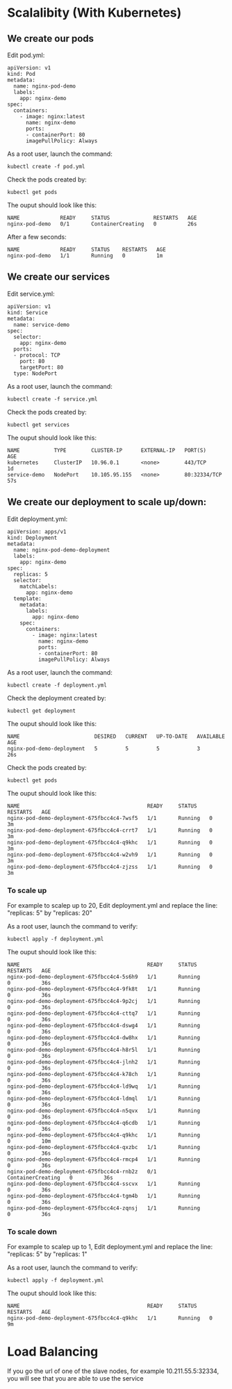 # Scalalibity (With Kubernetes)

## We create our pods

Edit pod.yml: 
```console
apiVersion: v1
kind: Pod
metadata:
  name: nginx-pod-demo
  labels:
    app: nginx-demo
spec:
  containers:
    - image: nginx:latest
      name: nginx-demo
      ports:
      - containerPort: 80
      imagePullPolicy: Always
```

As a root user, launch the command:
```console
kubectl create -f pod.yml
```

Check the pods created by:
```console
kubectl get pods
```

The ouput should look like this:
```console
NAME             READY     STATUS              RESTARTS   AGE
nginx-pod-demo   0/1       ContainerCreating   0          26s
```

After a few seconds:
```console
NAME             READY     STATUS    RESTARTS   AGE
nginx-pod-demo   1/1       Running   0          1m
```


## We create our services
Edit service.yml: 
```console
apiVersion: v1
kind: Service
metadata:
  name: service-demo
spec:
  selector:
    app: nginx-demo
  ports:
  - protocol: TCP
    port: 80
    targetPort: 80
  type: NodePort
```

As a root user, launch the command:
```console
kubectl create -f service.yml
```

Check the pods created by:
```console
kubectl get services
```

The ouput should look like this:
```console
NAME           TYPE        CLUSTER-IP      EXTERNAL-IP   PORT(S)        AGE
kubernetes     ClusterIP   10.96.0.1       <none>        443/TCP        1d
service-demo   NodePort    10.105.95.155   <none>        80:32334/TCP   57s

```



## We create our deployment to scale up/down:

Edit deployment.yml: 
```console
apiVersion: apps/v1
kind: Deployment
metadata:
  name: nginx-pod-demo-deployment
  labels:
    app: nginx-demo
spec:
  replicas: 5
  selector:
    matchLabels:
      app: nginx-demo
  template:
    metadata:
      labels:
        app: nginx-demo
    spec:
      containers:
        - image: nginx:latest
          name: nginx-demo
          ports:
          - containerPort: 80
          imagePullPolicy: Always
```

As a root user, launch the command:
```console
kubectl create -f deployment.yml
```

Check the deployment created by:
```console
kubectl get deployment
```

The ouput should look like this:
```console
NAME                        DESIRED   CURRENT   UP-TO-DATE   AVAILABLE   AGE
nginx-pod-demo-deployment   5         5         5            3           26s

```

Check the pods created by:
```console
kubectl get pods
```

The ouput should look like this:
```console
NAME                                         READY     STATUS    RESTARTS   AGE
nginx-pod-demo-deployment-675fbcc4c4-7wsf5   1/1       Running   0          3m
nginx-pod-demo-deployment-675fbcc4c4-crrt7   1/1       Running   0          3m
nginx-pod-demo-deployment-675fbcc4c4-q9khc   1/1       Running   0          3m
nginx-pod-demo-deployment-675fbcc4c4-w2vh9   1/1       Running   0          3m
nginx-pod-demo-deployment-675fbcc4c4-zjzss   1/1       Running   0          3m
```

### To scale up

For example to scalep up to 20,
Edit deployment.yml and replace the line: "replicas: 5"
by "replicas: 20"
  


As a root user, launch the command to verify:
```console
kubectl apply -f deployment.yml
```

The ouput should look like this:
```console
NAME                                         READY     STATUS              RESTARTS   AGE
nginx-pod-demo-deployment-675fbcc4c4-5s6h9   1/1       Running             0          36s
nginx-pod-demo-deployment-675fbcc4c4-9fk8t   1/1       Running             0          36s
nginx-pod-demo-deployment-675fbcc4c4-9p2cj   1/1       Running             0          36s
nginx-pod-demo-deployment-675fbcc4c4-cttq7   1/1       Running             0          36s
nginx-pod-demo-deployment-675fbcc4c4-dswg4   1/1       Running             0          36s
nginx-pod-demo-deployment-675fbcc4c4-dw8hx   1/1       Running             0          36s
nginx-pod-demo-deployment-675fbcc4c4-h8r5l   1/1       Running             0          36s
nginx-pod-demo-deployment-675fbcc4c4-jlnh2   1/1       Running             0          36s
nginx-pod-demo-deployment-675fbcc4c4-k78ch   1/1       Running             0          36s
nginx-pod-demo-deployment-675fbcc4c4-ld9wq   1/1       Running             0          36s
nginx-pod-demo-deployment-675fbcc4c4-ldmql   1/1       Running             0          36s
nginx-pod-demo-deployment-675fbcc4c4-n5qvx   1/1       Running             0          36s
nginx-pod-demo-deployment-675fbcc4c4-q6cdb   1/1       Running             0          36s
nginx-pod-demo-deployment-675fbcc4c4-q9khc   1/1       Running             0          10m
nginx-pod-demo-deployment-675fbcc4c4-qxzbc   1/1       Running             0          36s
nginx-pod-demo-deployment-675fbcc4c4-rmcp4   1/1       Running             0          36s
nginx-pod-demo-deployment-675fbcc4c4-rnb2z   0/1       ContainerCreating   0          36s
nginx-pod-demo-deployment-675fbcc4c4-sscvx   1/1       Running             0          36s
nginx-pod-demo-deployment-675fbcc4c4-tgm4b   1/1       Running             0          36s
nginx-pod-demo-deployment-675fbcc4c4-zqnsj   1/1       Running             0          36s
```



### To scale down

For example to scalep up to 1,
Edit deployment.yml and replace the line: "replicas: 5"
by "replicas: 1"
  


As a root user, launch the command to verify:
```console
kubectl apply -f deployment.yml
```

The ouput should look like this:
```console
NAME                                         READY     STATUS    RESTARTS   AGE
nginx-pod-demo-deployment-675fbcc4c4-q9khc   1/1       Running   0          9m
```

# Load Balancing
If you go the url of one of the slave nodes,
for example 10.211.55.5:32334,
you will see that you are able to use the service



